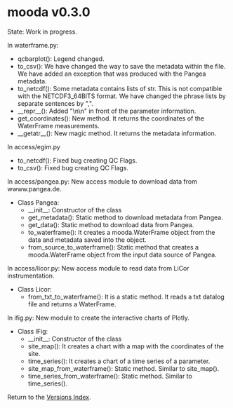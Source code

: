 # mooda v0.3.0

State: Work in progress.

In waterframe.py:

* qcbarplot(): Legend changed.
* to_csv(): We have changed the way to save the metadata within the file. We have added an exception that was produced with the Pangea metadata.
* to_netcdf(): Some metadata contains lists of str. This is not compatible with the NETCDF3_64BITS format. We have changed the phrase lists by separate sentences by ",".
* \_\_repr\_\_(): Added "\n\n" in front of the parameter information.
* get_coordinates(): New method. It returns the coordinates of the WaterFrame measurements.
* \_\_getatr\_\_(): New magic method. It returns the metadata information.

In access/egim.py

* to_netcdf(): Fixed bug creating QC Flags.
* to_csv(): Fixed bug creating QC Flags.

In access/pangea.py: New access module to download data from wwww.pangea.de.

* Class Pangea:
  * \_\_init\_\_: Constructor of the class
  * get_metadata(): Static method to download metadata from Pangea.
  * get_data(): Static method to download data from Pangea.
  * to_waterframe(): It creates a mooda.WaterFrame object from the data and metadata saved into the object.
  * from_source_to_waterframe(): Static method that creates a mooda.WaterFrame object from the input data source of Pangea.

In access/licor.py: New access module to read data from LiCor instrumentation.

* Class Licor:
  * from_txt_to_waterframe(): It is a static method. It reads a txt datalog file and returns a WaterFrame.

In ifig.py: New module to create the interactive charts of Plotly.

* Class IFig:
  * \_\_init\_\_: Constructor of the class
  * site_map(): It creates a chart with a map with the coordinates of the site.
  * time_series(): It creates a chart of a time series of a parameter.
  * site_map_from_waterframe(): Static method. Similar to site_map().
  * time_series_from_waterframe(): Static method. Similar to time_series().

Return to the [Versions Index](index_versions.md).
